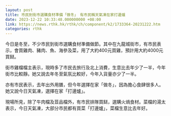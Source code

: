 ```yaml
---
layout: post
title: 市民到街市選購食材準備「做冬」　有市民稱天氣凍在家打邊爐
date: 2023-12-22 10:33:48.000000000 +08:00
link: https://news.rthk.hk/rthk/ch/component/k2/1733364-20231222.htm
categories: rthk
---
```


今日是冬至，不少市民到街市選購食材準備做節。其中在九龍城街市，有市民表示，會買雞肉、豬肉、魚、海參及菜，用了大約400元買雞，預計用大約4000元買餸。

街市雞檔檔主表示，現時多了市民去旅行及北上消費，生意比去年少了一半，今年街市比較靜。她又說去年冬至氣氛比較好，今年入貨量亦少了一半。

亦有市民表示，去年出外用膳，但今年選擇在家「做冬」，因為擔心食肆很多人。她又說今日天氣凍，選擇在家「打邊爐」。

現場所見，除了牛肉檔及荳品檔外，有市民排隊買餸，選購火煱食材。菜檔的湯太表示，今日天氣凍，大部分市民都有買菜「打邊爐」，菜檔生意比去年好。
